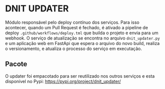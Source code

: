 # DNIT UPDATER

Módulo responsável pelo deploy contínuo dos serviços. Para isso acontecer, quando um Pull Request é fechado, é ativado a pipeline de deploy `.github/workflows/deploy.tml` que builda o projeto e envia para um webhook.
O serviço de atualização se encontra no arquivo `dnit_updater.py` e um aplicação web em FastApi que espera o arquivo do novo build, realiza o versionamento, e atualiza o processo do serviço em executação.

## Pacote
O updater foi empacotado para ser reutilizado nos outros serviços e esta disponível no Pypi: https://pypi.org/project/dnit_updater/
